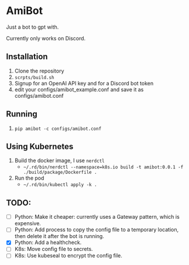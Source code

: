 AmiBot
======

Just a bot to gpt with.

Currently only works on Discord.

## Installation
1. Clone the repository
1. `scrpts/build.sh`
1. Signup for an OpenAI API key and for a Discord bot token
1. edit your configs/amibot_example.conf and save it as configs/amibot.conf

## Running
1. `pip amibot -c configs/amibot.conf`

## Using Kubernetes
1. Build the docker image, I use `nerdctl`
   * `~/.rd/bin/nerdctl --namespace=k8s.io build -t amibot:0.0.1 -f ./build/package/Dockerfile .`
2. Run the pod
   * `~/.rd/bin/kubectl apply -k .`


## TODO:
- [ ] Python: Make it cheaper: currently uses a Gateway pattern, which is expensive.
- [ ] Python: Add process to copy the config file to a temporary location, then delete it after the bot is running.
- [X] Python: Add a healthcheck.
- [ ] K8s: Move config file to secrets.
- [ ] K8s: Use kubeseal to encrypt the config file.

